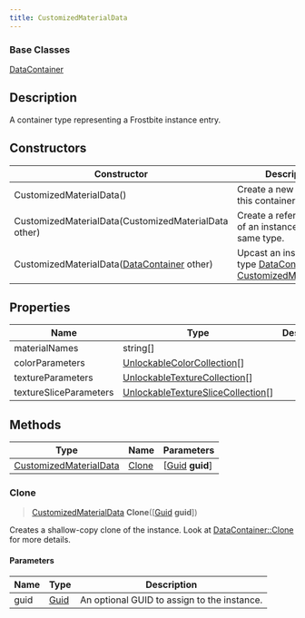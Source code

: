```yaml
---
title: CustomizedMaterialData
---
```

### Base Classes

[DataContainer](/vext/ref/shared/class/datacontainer)

## Description

A container type representing a Frostbite instance entry.

## Constructors

| Constructor                                                                       | Description                                                                                                                         |
| --------------------------------------------------------------------------------- | ----------------------------------------------------------------------------------------------------------------------------------- |
| CustomizedMaterialData()                                                          | Create a new instance of this container type.                                                                                       |
| CustomizedMaterialData(CustomizedMaterialData other)                              | Create a reference copy of an instance of the same type.                                                                            |
| CustomizedMaterialData([DataContainer](/vext/ref/shared/class/datacontainer) other) | Upcast an instance of type [DataContainer](/vext/ref/shared/class/datacontainer) to [CustomizedMaterialData](CustomizedMaterialData). |

## Properties

| Name                   | Type                                                                     | Description |
| ---------------------- | ------------------------------------------------------------------------ | ----------- |
| materialNames          | string\[\]                                                               |             |
| colorParameters        | [UnlockableColorCollection](UnlockableColorCollection)\[\]               |             |
| textureParameters      | [UnlockableTextureCollection](UnlockableTextureCollection)\[\]           |             |
| textureSliceParameters | [UnlockableTextureSliceCollection](UnlockableTextureSliceCollection)\[\] |             |

## Methods

| Type                                             | Name            | Parameters                                     |
| ------------------------------------------------ | --------------- | ---------------------------------------------- |
| [CustomizedMaterialData](CustomizedMaterialData) | [Clone](#clone) | \[[Guid](/vext/ref/shared/class/guid) **guid**\] |

### Clone

> [CustomizedMaterialData](CustomizedMaterialData) **Clone**(\[[Guid](/vext/ref/shared/class/guid) **guid**\])

Creates a shallow-copy clone of the instance. Look at [DataContainer::Clone](/vext/ref/shared/class/datacontainer#clone) for more details.

#### Parameters

| Name | Type         | Description                                 |
| ---- | ------------ | ------------------------------------------- |
| guid | [Guid](Guid) | An optional GUID to assign to the instance. |
